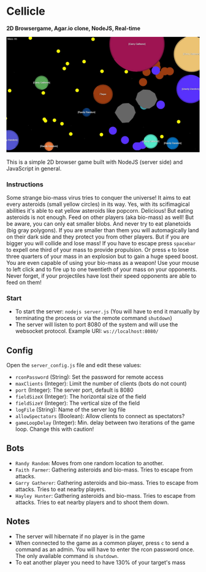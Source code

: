 # Cellicle

**2D Browsergame, Agar.io clone, NodeJS, Real-time**

![Screenshot of the game](cellicle.jpg)

This is a simple 2D browser game built with NodeJS (server side) and JavaScript in general.

### Instructions

Some strange bio-mass virus tries to conquer the universe! It aims to eat every asteroids (small yellow circles) in its way. Yes, with its scifimagical abilities it's able to eat yellow asteroids like popcorn. Delicious! But eating asteroids is not enough. Feed on other players (aka bio-mass) as well! But be aware, you can only eat smaller blobs. And never try to eat planetoids (big gray polygons). If you are smaller than them you will automagically land on their dark side and they protect you from other players. But if you are bigger you will collide and lose mass! If you have to escape press `spacebar` to expell one third of your mass to provide propulsion. Or press `e` to lose three quarters of your mass in an explosion but to gain a huge speed boost. You are even capable of using your bio-mass as a weapon! Use your mouse to left click and to fire up to one twentieth of your mass on your opponents. Never forget, if your projectiles have lost their speed opponents are able to feed on them!

### Start

* To start the server: `nodejs server.js` (You will have to end it manually by terminating the process or via the remote command `shutdown`)
* The server will listen to port 8080 of the system and will use the websocket protocol. Example URI: `ws://localhost:8080/`

## Config

Open the `server_config.js` file and edit these values:

* `rconPassword` (String): Set the password for remote access
* `maxClients` (Integer): Limit the number of clients (bots do not count)
* `port` (Integer): The server port, default is 8080
* `fieldSizeX` (Integer): The horizontal size of the field
* `fieldSizeY` (Integer): The vertical size of the field
* `logFile` (String): Name of the server log file
* `allowSpectators` (Boolean): Allow clients to connect as spectators?
* `gameLoopDelay` (Integer): Min. delay between two iterations of the game loop. Change this with caution!

## Bots

* `Randy Random`: Moves from one random location to another.
* `Faith Farmer`: Gathering asteroids and bio-mass. Tries to escape from attacks.
* `Garry Gatherer`: Gathering asteroids and bio-mass. Tries to escape from attacks. Tries to eat nearby players.
* `Hayley Hunter`: Gathering asteroids and bio-mass. Tries to escape from attacks. Tries to eat nearby players and to shoot them down.

## Notes

* The server will hibernate if no player is in the game
* When connected to the game as a common player, press `c` to send a command as an admin. You will have to enter the rcon password once. The only available command is `shutdown`.
* To eat another player you need to have 130% of your target's mass
